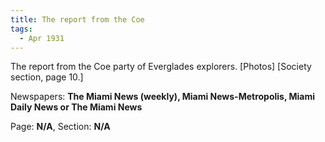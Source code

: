 ```yaml
---  
title: The report from the Coe  
tags:  
  - Apr 1931  
---  
```

  
The report from the Coe party of Everglades explorers. [Photos] [Society section, page 10.]  
  
Newspapers: **The Miami News (weekly), Miami News-Metropolis, Miami Daily News or The Miami News**  
  
Page: **N/A**, Section: **N/A** 
